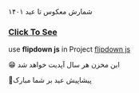 
شمارش معکوس تا عید ۱۴۰۱

### [Click To See]()

use **flipdown js** in Project
[flipdown js](https://github.com/PButcher/flipdown)

😁 این مخزن هر سال آپدیت خواهد شد

🌱پیشاپیش عید بر شما مبارک